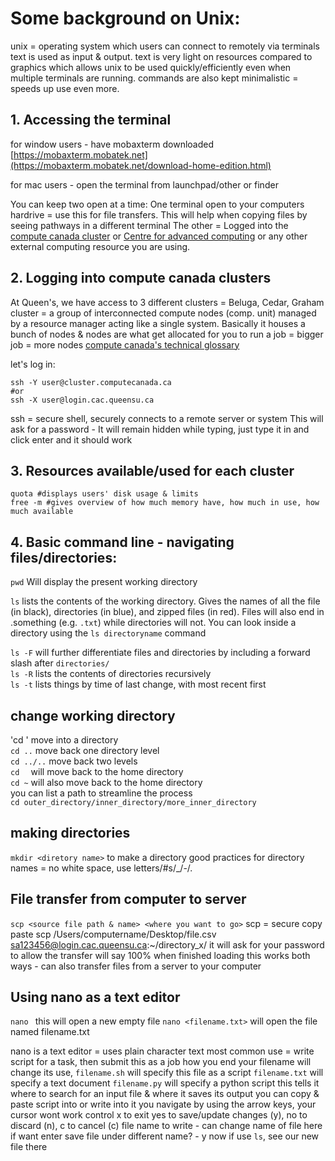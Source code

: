# Some background on Unix:
unix = operating system which users can connect to remotely via terminals
text is used as input & output. text is very light on resources compared to graphics which allows unix to be used quickly/efficiently even when multiple terminals are running. commands are also kept minimalistic = speeds up use even more.

## 1. Accessing the terminal

for window users - have mobaxterm downloaded
[https://mobaxterm.mobatek.net](https://mobaxterm.mobatek.net/download-home-edition.html)

for mac users - open the terminal from launchpad/other or finder

You can keep two open at a time: 
One terminal open to your computers hardrive = use this for file transfers. This will help when copying files by seeing pathways in a different terminal
The other = Logged into the [compute canada cluster](https://ccdb.alliancecan.ca/security/login) or [Centre for advanced computing](https://cac.queensu.ca/) or any other external computing resource you are using.

## 2. Logging into compute canada clusters
At Queen's, we have access to 3 different clusters = Beluga, Cedar, Graham
cluster = a group of interconnected compute nodes (comp. unit) managed by a resource 
	manager acting like a single system. Basically it houses a bunch of nodes & nodes
	are what get allocated for you to run a job = bigger job = more nodes 
[compute canada's technical glossary](https://www.computecanada.ca/research-portal/accessing-resources/glossary/)

let's log in:
```command
ssh -Y user@cluster.computecanada.ca
#or
ssh -X user@login.cac.queensu.ca
```
ssh = secure shell, securely connects to a remote server or system 
This will ask for a password - It will remain hidden while typing, just type it in and click enter and it should work


## 3. Resources available/used for each cluster
```command
quota #displays users' disk usage & limits 
free -m #gives overview of how much memory have, how much in use, how much available
```


## 4. Basic command line - navigating files/directories:

`pwd` Will display the present working directory

`ls` lists the contents of the working directory. Gives the names of all the file (in black), directories (in blue), and zipped files (in red). 
Files will also end in .something (e.g. `.txt`) while directories will not.
You can look inside a directory using the `ls directoryname` command 

`ls -F` will further differentiate files and directories by including a forward slash after `directories/`  
`ls -R` lists the contents of directories recursively  
`ls -t` lists things by time of last change, with most recent first  

## change working directory
'cd <directory name>' move into a directory  
`cd ..` move back one directory level  
`cd ../..` move back two levels  
`cd  ` will move back to the home directory  
`cd ~` will also move back to the home directory  
you can list a path to streamline the process   
`cd outer_directory/inner_directory/more_inner_directory`  

## making directories
`mkdir <diretory name>` to make a directory 
good practices for directory names = no white space, use letters/#s/_/-/.

## File transfer from computer to server 
`scp <source file path & name> <where you want to go>` scp = secure copy paste
scp /Users/computername/Desktop/file.csv sa123456@login.cac.queensu.ca:~/directory_x/
it will ask for your password to allow the transfer 
will say 100% when finished loading 
this works both ways - can also transfer files from a server to your computer

## Using nano as a text editor
`nano ` this will open a new empty file
`nano <filename.txt>` will open the file named filename.txt

nano is a text editor = uses plain character text
	most common use = write script for a task, then submit this as a job
 	how you end your filename will change its use, 
  `filename.sh` will specify this file as a script
  `filename.txt` will specify a text document
  `filename.py` will specify a python script
 	this tells it where to search for an input file & where it saves its output
you can copy & paste script into or write into it 
you navigate by using the arrow keys, your cursor wont work
control x to exit 
yes to save/update changes (y), no to discard (n), c to cancel (c)
file name to write - can change name of file here if want
enter
save file under different name? - y
now if use `ls`, see our new file there










